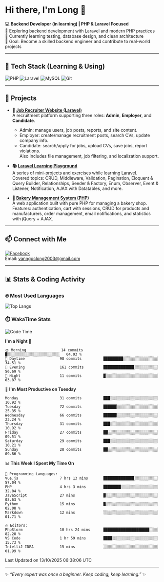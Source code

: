 # Hi there, I'm Long 👋

💻 **Backend Developer (in learning) | PHP & Laravel Focused**  
🚀 Exploring backend development with Laravel and modern PHP practices  
🌱 Currently learning testing, database design, and clean architecture  
🎯 Goal: Become a skilled backend engineer and contribute to real-world projects  

---

## 🔧 Tech Stack (Learning & Using)
![PHP](https://img.shields.io/badge/PHP-777BB4?style=for-the-badge&logo=php&logoColor=white)
![Laravel](https://img.shields.io/badge/Laravel-FF2D20?style=for-the-badge&logo=laravel&logoColor=white)
![MySQL](https://img.shields.io/badge/MySQL-005C84?style=for-the-badge&logo=mysql&logoColor=white)
![Git](https://img.shields.io/badge/Git-F05032?style=for-the-badge&logo=git&logoColor=white)

---

## 🚀 Projects

- **💼 [Job Recruiter Website (Laravel)](https://github.com/ngoclong712/web_moi_gioi_viec_lam)**  
  A recruitment platform supporting three roles: **Admin**, **Employer**, and **Candidate**.  
  - Admin: manage users, job posts, reports, and site content.  
  - Employer: create/manage recruitment posts, search CVs, update company info.  
  - Candidate: search/apply for jobs, upload CVs, save jobs, report violations.  
  Also includes file management, job filtering, and localization support.

- **📚 [Laravel Learning Playground](https://github.com/ngoclong712/web_laravel)**  
  A series of mini-projects and exercises while learning Laravel.  
  Covered topics: CRUD, Middleware, Validation, Pagination, Eloquent & Query Builder, Relationships, Seeder & Factory, Enum, Observer, Event & Listener, Notification, AJAX with Datatables, and more.  

- **🍞 [Bakery Management System (PHP)](https://github.com/ngoclong712/Bakery_Management_System)**  
  A web application built with pure PHP for managing a bakery shop.  
  Features: authentication, cart with sessions, CRUD for products and manufacturers, order management, email notifications, and statistics with jQuery + AJAX.    

---

## 📫 Connect with Me
[![Facebook](https://img.shields.io/badge/Facebook-1877F2?style=for-the-badge&logo=facebook&logoColor=white)](https://facebook.com/vanngoclong712)    
Email: vanngoclong2003@gmail.com

---

## 📊 Stats & Coding Activity

### 🔥 Most Used Languages
![Top Langs](https://github-readme-stats.vercel.app/api/top-langs/?username=ngoclong712&layout=compact&theme=radical)

### ⏱️ WakaTime Stats
<!--START_SECTION:waka-->
![Code Time](http://img.shields.io/badge/Code%20Time-67%20hrs%2033%20mins-blue)

**I'm a Night 🦉** 

```text
🌞 Morning                14 commits          █░░░░░░░░░░░░░░░░░░░░░░░░   04.93 % 
🌆 Daytime                98 commits          █████████░░░░░░░░░░░░░░░░   34.51 % 
🌃 Evening                161 commits         ██████████████░░░░░░░░░░░   56.69 % 
🌙 Night                  11 commits          █░░░░░░░░░░░░░░░░░░░░░░░░   03.87 % 
```
📅 **I'm Most Productive on Tuesday** 

```text
Monday                   31 commits          ███░░░░░░░░░░░░░░░░░░░░░░   10.92 % 
Tuesday                  72 commits          ██████░░░░░░░░░░░░░░░░░░░   25.35 % 
Wednesday                66 commits          ██████░░░░░░░░░░░░░░░░░░░   23.24 % 
Thursday                 31 commits          ███░░░░░░░░░░░░░░░░░░░░░░   10.92 % 
Friday                   27 commits          ██░░░░░░░░░░░░░░░░░░░░░░░   09.51 % 
Saturday                 29 commits          ███░░░░░░░░░░░░░░░░░░░░░░   10.21 % 
Sunday                   28 commits          ██░░░░░░░░░░░░░░░░░░░░░░░   09.86 % 
```


📊 **This Week I Spent My Time On** 

```text
💬 Programming Languages: 
Vue.js                   7 hrs 13 mins       ██████████████░░░░░░░░░░░   57.04 % 
PHP                      4 hrs 3 mins        ████████░░░░░░░░░░░░░░░░░   32.04 % 
JavaScript               27 mins             █░░░░░░░░░░░░░░░░░░░░░░░░   03.63 % 
Python                   15 mins             █░░░░░░░░░░░░░░░░░░░░░░░░   02.08 % 
Markdown                 12 mins             ░░░░░░░░░░░░░░░░░░░░░░░░░   01.71 % 

🔥 Editors: 
PhpStorm                 10 hrs 24 mins      █████████████████████░░░░   82.28 % 
VS Code                  1 hr 59 mins        ████░░░░░░░░░░░░░░░░░░░░░   15.73 % 
IntelliJ IDEA            15 mins             ░░░░░░░░░░░░░░░░░░░░░░░░░   01.99 % 
```


 Last Updated on 13/10/2025 06:38:06 UTC
<!--END_SECTION:waka-->


---

✨ *“Every expert was once a beginner. Keep coding, keep learning.”* ✨
<!--
**ngoclong712/ngoclong712** is a ✨ _special_ ✨ repository because its `README.md` (this file) appears on your GitHub profile.

Here are some ideas to get you started:

![Long's GitHub stats](https://github-readme-stats.vercel.app/api?username=ngoclong712&show_icons=true&theme=radical)  
- 🔭 I’m currently working on ...
- 🌱 I’m currently learning ...
- 👯 I’m looking to collaborate on ...
- 🤔 I’m looking for help with ...
- 💬 Ask me about ...
- 📫 How to reach me: ...
- 😄 Pronouns: ...
- ⚡ Fun fact: ...
-->
